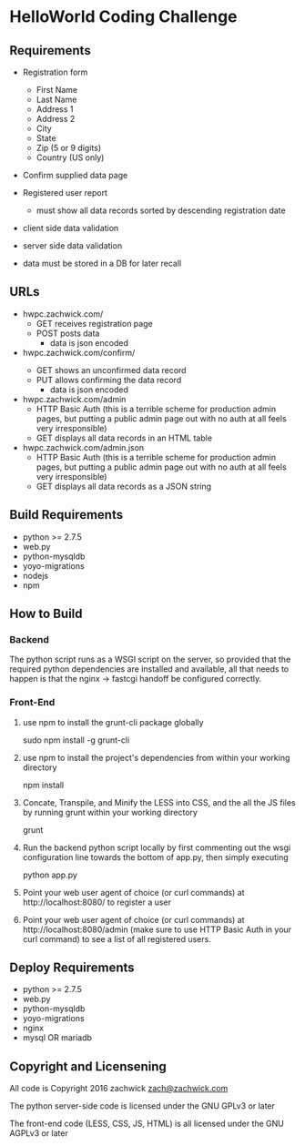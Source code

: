# HelloWorld Coding Challenge

## Requirements

* Registration form

    * First Name
    * Last Name
	* Address 1
	* Address 2
	* City
	* State
	* Zip (5 or 9 digits)
	* Country (US only)
	
* Confirm supplied data page
* Registered user report

    * must show all data records sorted by descending registration
    date
	
* client side data validation
* server side data validation
* data must be stored in a DB for later recall


## URLs

- hwpc.zachwick.com/
    - GET receives registration page
    - POST posts data
	    - data is json encoded
- hwpc.zachwick.com/confirm/<ID>
    - GET shows an unconfirmed data record
    - PUT allows confirming the data record
	    - data is json encoded
- hwpc.zachwick.com/admin
	- HTTP Basic Auth (this is a terrible scheme for production admin
      pages, but putting a public admin page out with no auth at all
      feels very irresponsible)
	- GET displays all data records in an HTML table
- hwpc.zachwick.com/admin.json
	- HTTP Basic Auth (this is a terrible scheme for production admin
      pages, but putting a public admin page out with no auth at all
      feels very irresponsible)
	- GET displays all data records as a JSON string
	
## Build Requirements

- python >= 2.7.5
- web.py
- python-mysqldb
- yoyo-migrations
- nodejs
- npm

## How to Build

### Backend

The python script runs as a WSGI script on the server, so provided
that the required python dependencies are installed and available, all
that needs to happen is that the nginx -> fastcgi handoff be
configured correctly.

### Front-End

1. use npm to install the grunt-cli package globally

    sudo npm install -g grunt-cli

2. use npm to install the project's dependencies from within your
   working directory

    npm install

3. Concate, Transpile, and Minify the LESS into CSS, and the all the
JS files by running grunt within your working directory

    grunt

4. Run the backend python script locally by first commenting out the
wsgi configuration line towards the bottom of app.py, then simply
executing

    python app.py

5. Point your web user agent of choice (or curl commands) at
http://localhost:8080/ to register a user

6. Point your web user agent of choice (or curl commands) at
http://localhost:8080/admin (make sure to use HTTP Basic Auth in your
curl command) to see a list of all registered users.

## Deploy Requirements

- python >= 2.7.5
- web.py
- python-mysqldb
- yoyo-migrations
- nginx
- mysql OR mariadb

## Copyright and Licensening

All code is Copyright 2016 zachwick <zach@zachwick.com>

The python server-side code is licensed under the GNU GPLv3 or later

The front-end code (LESS, CSS, JS, HTML) is all licensed under the GNU
AGPLv3 or later
